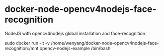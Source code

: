 # docker-node-opencv4nodejs-face-recognition
NodeJS with opencv4nodejs global installation and face-recognition.


sudo docker run -it -v /home/wenyang/docker-node-opencv4nodejs-face-recognition:/mnt opencv-nodejs-example /bin/bash
